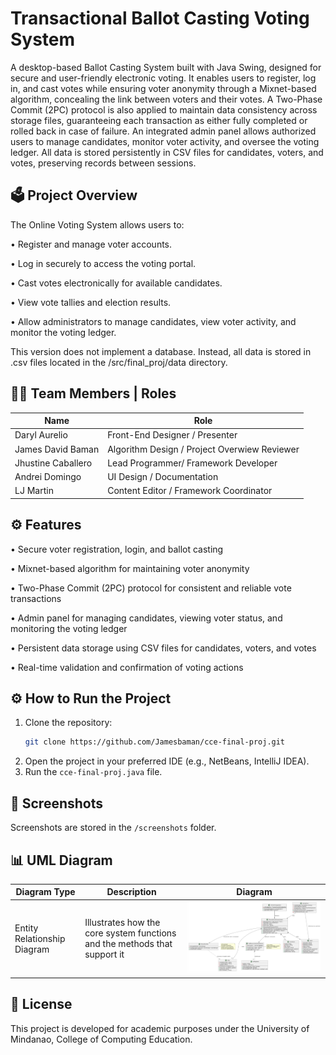 # Transactional Ballot Casting Voting System
A desktop-based Ballot Casting System built with Java Swing, designed for secure and user-friendly electronic voting. It enables users to register, log in, and cast votes while ensuring voter anonymity through a Mixnet-based algorithm, concealing the link between voters and their votes. A Two-Phase Commit (2PC) protocol is also applied to maintain data consistency across storage files, guaranteeing each transaction as either fully completed or rolled back in case of failure. An integrated admin panel allows authorized users to manage candidates, monitor voter activity, and oversee the voting ledger. All data is stored persistently in CSV files for candidates, voters, and votes, preserving records between sessions.    

## 🗳️ Project Overview   
The Online Voting System allows users to:   

• Register and manage voter accounts.

• Log in securely to access the voting portal.  

• Cast votes electronically for available candidates.   

• View vote tallies and election results.    

• Allow administrators to manage candidates, view voter activity, and monitor the voting ledger.    

This version does not implement a database. Instead, all data is stored in .csv files located in the /src/final_proj/data directory.

## 🧑‍💻 Team Members | Roles
| Name | Role |
|------|------|
| Daryl Aurelio | Front-End Designer / Presenter  |
| James David Baman | Algorithm Design / Project Overwiew Reviewer |
| Jhustine Caballero | Lead Programmer/ Framework Developer |
| Andrei Domingo | UI Design / Documentation |
| LJ Martin | Content Editor / Framework Coordinator |

## ⚙️ Features

• Secure voter registration, login, and ballot casting

• Mixnet-based algorithm for maintaining voter anonymity

• Two-Phase Commit (2PC) protocol for consistent and reliable vote transactions

• Admin panel for managing candidates, viewing voter status, and monitoring the voting ledger

• Persistent data storage using CSV files for candidates, voters, and votes

• Real-time validation and confirmation of voting actions

## ⚙️ How to Run the Project
1. Clone the repository:
   ```bash
   git clone https://github.com/Jamesbaman/cce-final-proj.git
   ```
2. Open the project in your preferred IDE (e.g., NetBeans, IntelliJ IDEA).
3. Run the `cce-final-proj.java` file.

## 🧾 Screenshots
Screenshots are stored in the `/screenshots` folder.

## 📊 UML Diagram

| Diagram Type | Description | Diagram |
|---------------|--------------|----------|
| Entity Relationship Diagram | Illustrates how the core system functions and the methods that support it | ![UML Diagram](uml/UML_Diagram.png) |

## 📝 License
This project is developed for academic purposes under the University of Mindanao, College of Computing Education.


















